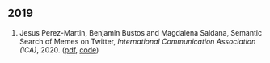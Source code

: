 ## 2019

1. Jesus Perez-Martin, Benjamin Bustos and Magdalena Saldana, Semantic Search of Memes on Twitter, *International Communication Association (ICA)*, 2020. ([pdf](https://arxiv.org/pdf/2002.01462.pdf), [code](https://github.com/jssprz/SemanticMemes.git))